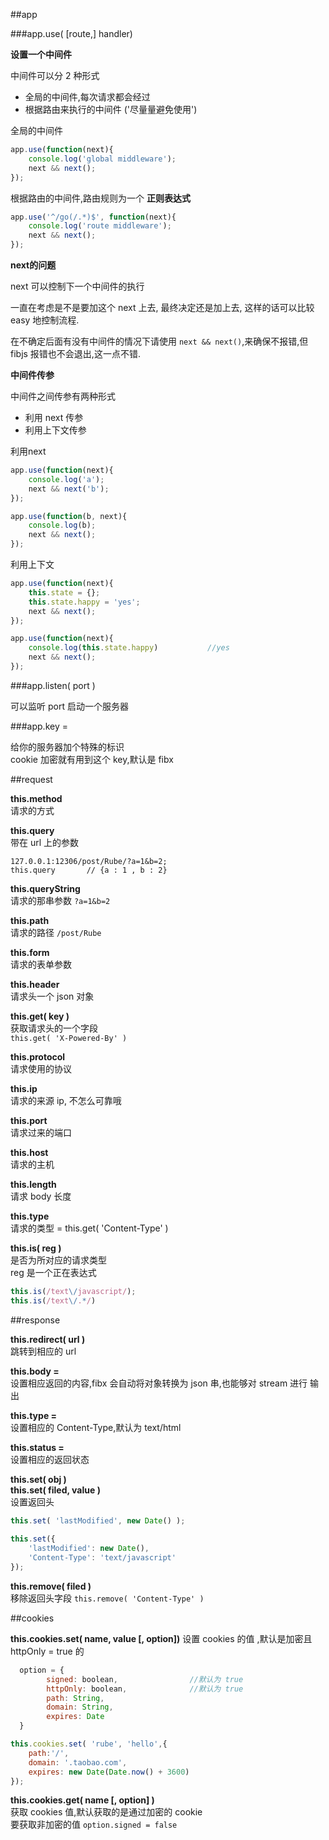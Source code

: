 ##app

###app.use( [route,] handler)          

**设置一个中间件**							

中间件可以分 2 种形式								

* 全局的中间件,每次请求都会经过					
* 根据路由来执行的中间件 ('尽量量避免使用')   		

全局的中间件				
			
```javascript							
app.use(function(next){
	console.log('global middleware');
	next && next();
});
```						

根据路由的中间件,路由规则为一个 **正则表达式** 

```javascript       
app.use('^/go(/.*)$', function(next){
	console.log('route middleware');
	next && next();
});  
```								

**next的问题**        

next 可以控制下一个中间件的执行				

一直在考虑是不是要加这个 next 上去, 最终决定还是加上去, 这样的话可以比较 easy 地控制流程.

在不确定后面有没有中间件的情况下请使用 ``` next && next() ```,来确保不报错,但fibjs 报错也不会退出,这一点不错.

**中间件传参**							

中间件之间传参有两种形式

* 利用 next 传参      
* 利用上下文传参    

利用next          

```javascript					
app.use(function(next){
	console.log('a');
	next && next('b');
});

app.use(function(b, next){
	console.log(b);
	next && next();
});
```          

利用上下文

```javascript
app.use(function(next){
	this.state = {};
	this.state.happy = 'yes';
	next && next();
});

app.use(function(next){
	console.log(this.state.happy)			//yes
	next && next();
});
```

###app.listen( port )						

可以监听 port 启动一个服务器						

###app.key =   

给你的服务器加个特殊的标识						
cookie 加密就有用到这个 key,默认是 fibx

##request

**this.method**								
请求的方式							

**this.query**					
带在 url 上的参数            
 
```
127.0.0.1:12306/post/Rube/?a=1&b=2;												
this.query       // {a : 1 , b : 2}
```

**this.queryString**							
请求的那串参数 ```?a=1&b=2```

**this.path**					
请求的路径 ```/post/Rube```

**this.form**						
请求的表单参数

**this.header**						
请求头一个 json 对象				

**this.get( key )**							
获取请求头的一个字段					
```this.get( 'X-Powered-By' )```				

**this.protocol**					
请求使用的协议					

**this.ip**					
请求的来源 ip, 不怎么可靠哦					

**this.port**						
请求过来的端口 					

**this.host**      				
请求的主机

**this.length**        			
请求 body 长度

**this.type**						
请求的类型 = this.get( 'Content-Type' )			
	
**this.is( reg )**					
是否为所对应的请求类型					
reg 是一个正在表达式			
			
```javascript				
this.is(/text\/javascript/);
this.is(/text\/.*/)
```

##response

**this.redirect( url )**						
跳转到相应的 url							

**this.body =**				
设置相应返回的内容,fibx 会自动将对象转换为 json 串,也能够对 stream 进行	输出					

**this.type =**					
设置相应的 Content-Type,默认为 text/html
	
**this.status =**						
设置相应的返回状态 					

**this.set( obj )**							
**this.set( filed, value )**					
设置返回头				
						
```javascript
this.set( 'lastModified', new Date() );		
		
this.set({
	'lastModified': new Date(),
	'Content-Type': 'text/javascript'
});		
```

**this.remove( filed )**			
移除返回头字段	
```this.remove( 'Content-Type' )```
	
##cookies						

**this.cookies.set( name, value [, option])**
设置 cookies 的值	,默认是加密且 httpOnly = true 的						

```javascript
  option = {
  		signed: boolean,				//默认为 true
  		httpOnly: boolean, 				//默认为 true
  		path: String,
  		domain: String,
  		expires: Date
  }
```
				
```javascript					
this.cookies.set( 'rube', 'hello',{
	path:'/',
	domain: '.taobao.com',
	expires: new Date(Date.now() + 3600)
});
```


**this.cookies.get( name [, option] )**				
获取 cookies 值,默认获取的是通过加密的 cookie						
要获取非加密的值 ```option.signed = false```



